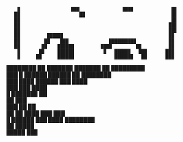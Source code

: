         █                   ███                ████              ██                          
       ██                      ██                                ██                          
       ██                                                        ██                          
       ██                                                       ███                          
       ██                                                       ███                          
       ██          ██████                                       ██                           
       ██         ██    ███               ██████████            ██                           
       ██        ██    ██████          ████         ██          ██                           
        █       ██     ██████           █   ██████   ███       ███                           
        █      ██      ██████               ███████   ██       ███                           
  ████████     ██     ███████               ███████    ██   █████████                        
  ███          █      ██████                ██████     ██     ████████                       
   ███                 ████                 ██████    ███        ████                        
      ███                       ███                            ████                          
        █                      ███████                         ██                            
       ██                                                       ███                          
      ███                               ██                        ██                         
      ██                      ██ ████  ███                       ███                         
      █   ██████               ███   ████                 ████████                 
               ██                                 █████                                      
              █████                                ███                                       
